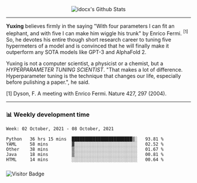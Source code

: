 <div align="center">
    <img align="center" src="https://github-readme-stats.vercel.app/api?username=idocx&show_icons=true&count_private=true&hide_border=true" alt="idocx's Github Stats"></img>
</div>

---

**Yuxing** believes firmly in the saying "With four parameters I can fit an elephant, and with five I can make him wiggle his trunk" by Enrico Fermi. <sup>[1]</sup> So, he devotes his entire though short research career to tuning five hypermeters of a model and is convinced that he will finally make it outperform any SOTA models like GPT-3 and AlphaFold 2.

Yuxing is not a computer scientist, a physicist or a chemist, but a *HYPERPARAMETER TUNING SCIENTIST*. "That makes a lot of difference. Hyperparameter tuning is the technique that changes our life, especially before pulishing a paper.", he said.

[1] Dyson, F. A meeting with Enrico Fermi. Nature 427, 297 (2004).


---

### 📊 Weekly development time
<!--START_SECTION:waka-->
```text
Week: 02 October, 2021 - 08 October, 2021

Python   36 hrs 15 mins  ███████████████████████▒░   93.81 % 
YAML     58 mins         ▓░░░░░░░░░░░░░░░░░░░░░░░░   02.52 % 
Other    38 mins         ▒░░░░░░░░░░░░░░░░░░░░░░░░   01.67 % 
Java     18 mins         ▒░░░░░░░░░░░░░░░░░░░░░░░░   00.81 % 
HTML     14 mins         ░░░░░░░░░░░░░░░░░░░░░░░░░   00.64 % 
```
<!--END_SECTION:waka-->

### 

![Visitor Badge](https://visitor-badge.laobi.icu/badge?page_id=idocx.idocx)